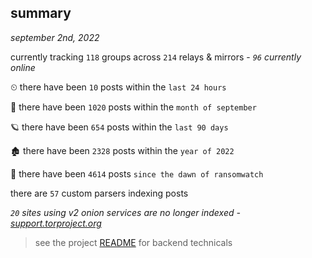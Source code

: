 
## summary
_september 2nd, 2022_

currently tracking `118` groups across `214` relays & mirrors - _`96` currently online_

⏲ there have been `10` posts within the `last 24 hours`

🦈 there have been `1020` posts within the `month of september`

🪐 there have been `654` posts within the `last 90 days`

🏚 there have been `2328` posts within the `year of 2022`

🦕 there have been `4614` posts `since the dawn of ransomwatch`

there are `57` custom parsers indexing posts

_`20` sites using v2 onion services are no longer indexed - [support.torproject.org](https://support.torproject.org/onionservices/v2-deprecation/)_

> see the project [README](https://github.com/joshhighet/ransomwatch#ransomwatch--) for backend technicals
